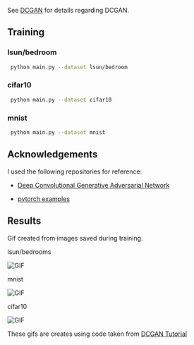 See [DCGAN](https://arxiv.org/pdf/1511.06434.pdf) for details regarding DCGAN.

## Training       

### lsun/bedroom                                                                                                                 
```bash                                                                                                                 
 python main.py --dataset lsun/bedroom                     
```                                                                                                                      
### cifar10                                                                                                               
```bash                                                                                                                 
 python main.py --dataset cifar10                          
```
### mnist 
``` bash                                                                                                                 
 python main.py --dataset mnist
``` 

## Acknowledgements
I used the following repositories for reference:

* [Deep Convolutional Generative Adversarial Network](https://www.tensorflow.org/tutorials/generative/dcgan)

* [pytorch examples](https://github.com/pytorch/examples/tree/master/dcgan)

## Results
Gif created from images saved during training.

lsun/bedrooms

![GIF](pics/dcgan_bedrooms.gif)

mnist

![GIF](pics/dcgan_mnist.gif)

cifar10

![GIF](pics/dcgan_cifar10.gif)

These gifs are creates using code taken from 
[DCGAN Tutorial](https://www.tensorflow.org/tutorials/generative/dcgan#create_a_gif)